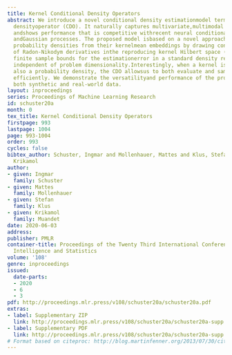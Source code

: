 ```yaml
---
title: Kernel Conditional Density Operators
abstract: We introduce a novel conditional density estimationmodel termed the conditional
  densityoperator (CDO). It naturally captures multivariate,multimodal output densities
  andshows performance that is competitive withrecent neural conditional density models
  andGaussian processes. The proposed model isbased on a novel approach to the reconstructionof
  probability densities from their kernelmean embeddings by drawing connections toestimation
  of Radon-Nikodym derivatives inthe reproducing kernel Hilbert space (RKHS).We prove
  finite sample bounds for the estimationerror in a standard density reconstructionscenario,
  independent of problem dimensionality.Interestingly, when a kernel is used thatis
  also a probability density, the CDO allowsus to both evaluate and sample the outputdensity
  efficiently. We demonstrate the versatilityand performance of the proposed modelon
  both synthetic and real-world data.
layout: inproceedings
series: Proceedings of Machine Learning Research
id: schuster20a
month: 0
tex_title: Kernel Conditional Density Operators
firstpage: 993
lastpage: 1004
page: 993-1004
order: 993
cycles: false
bibtex_author: Schuster, Ingmar and Mollenhauer, Mattes and Klus, Stefan and Muandet,
  Krikamol
author:
- given: Ingmar
  family: Schuster
- given: Mattes
  family: Mollenhauer
- given: Stefan
  family: Klus
- given: Krikamol
  family: Muandet
date: 2020-06-03
address: 
publisher: PMLR
container-title: Proceedings of the Twenty Third International Conference on Artificial
  Intelligence and Statistics
volume: '108'
genre: inproceedings
issued:
  date-parts:
  - 2020
  - 6
  - 3
pdf: http://proceedings.mlr.press/v108/schuster20a/schuster20a.pdf
extras:
- label: Supplementary ZIP
  link: http://proceedings.mlr.press/v108/schuster20a/schuster20a-supp.zip
- label: Supplementary PDF
  link: http://proceedings.mlr.press/v108/schuster20a/schuster20a-supp.pdf
# Format based on citeproc: http://blog.martinfenner.org/2013/07/30/citeproc-yaml-for-bibliographies/
---
```

